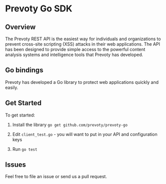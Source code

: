 # Prevoty Go SDK

## Overview

The Prevoty REST API is the easiest way for individuals and organizations to prevent cross-site scripting (XSS) attacks in their web applications. The API has been designed to provide simple access to the powerful content analysis systems and intelligence tools that Prevoty has developed.

## Go bindings

Prevoty has developed a Go library to protect web applications quickly and easily. 

## Get Started

To get started:

1) Install the library `go get github.com/prevoty/prevoty-go`

2) Edit `client_test.go` - you will want to put in your API and configuration keys

3) Run `go test`

## Issues

Feel free to file an issue or send us a pull request. 